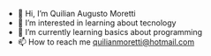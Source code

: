 - 👋 Hi, I’m Quilian Augusto Moretti
- 👀 I’m interested in learning about tecnology
- 🌱 I’m currently learning basics about programming
- 📫 How to reach me quilianmoretti@hotmail.com

<!---
quilian162/quilian162 is a ✨ special ✨ repository because its `README.md` (this file) appears on your GitHub profile.
You can click the Preview link to take a look at your changes.
--->
